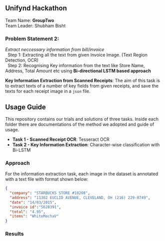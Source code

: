 ## Unifynd Hackathon
Team Name: **GroupTwo**<br/>
Team Leader: Shubham Bisht

### **Problem Statement 2:** <br/>
*Extract neccessary information from bill/invoice* <br/>
&nbsp;    Step 1: Extracting all the text from given Invoice Image. (Text Region Detection, OCR) <br/>
&nbsp;    Step 2: Recognising Key information from the text like Store Name, Address, Total Amount etc using **Bi-directional LSTM based approach**

**Key Information Extraction from Scanned Receipts**: The aim of this task is to extract texts of a number of key fields from given receipts, and save the texts for each receipt image in a `json` file.

## Usage Guide

This repository contains our trials and solutions of three tasks. Inside each folder there are documentations of the method we adopted and guide of usage.

- **Task 1 - Scanned Receipt OCR**: Tesseract OCR
- **Task 2 - Key Information Extraction**: Character-wise classification with Bi-LSTM

### Approach

For the information extraction task, each image in the dataset is annotated with a text file with format shown below:
```json
{
  "company": "STARBUCKS STORE #10208",
  "address": "11302 EUCLID AVENUE, CLEVELAND, OH (216) 229-0749",
  "date": "14/03/2015",
  "invoice id":"5628391",
  "total": "4.95", 
  "items": "WhiteMochaV"
}
```

### Results

